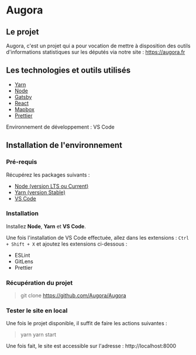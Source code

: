 # Augora

## Le projet

Augora, c'est un projet qui a pour vocation de mettre à disposition des outils d'informations statistiques sur les députés via notre site : https://augora.fr

## Les technologies et outils utilisés

- <a href="https://yarnpkg.com" target="_blank">Yarn</a>
- <a href="https://nodejs.org" target="_blank">Node</a>
- <a href="https://www.gatsbyjs.com" target="_blank">Gatsby</a>
- <a href="https://reactjs.org" target="_blank">React</a>
- <a href="https://www.mapbox.com" target="_blank">Mapbox</a>
- <a href="https://prettier.io" target="_blank">Prettier</a>

Environnement de développement : VS Code

## Installation de l'environnement

### Pré-requis

Récupérez les packages suivants :

- <a href="https://nodejs.org/en/download/" target="_blank">Node (version LTS ou Current)</a>
- <a href="https://classic.yarnpkg.com/en/docs/install/#windows-stable" target="_blank">Yarn (version Stable)</a>
- <a href="https://code.visualstudio.com/download" target="_blank">VS Code</a>

### Installation

Installez **Node**, **Yarn** et **VS Code**.

Une fois l'installation de VS Code effectuée, allez dans les extensions : `Ctrl + Shift + X` et ajoutez les extensions ci-dessous :

- ESLint
- GitLens
- Prettier

### Récupération du projet

> git clone https://github.com/Augora/Augora

### Tester le site en local

Une fois le projet disponible, il suffit de faire les actions suivantes :

> yarn
> yarn start

Une fois fait, le site est accessible sur l'adresse : http://localhost:8000
